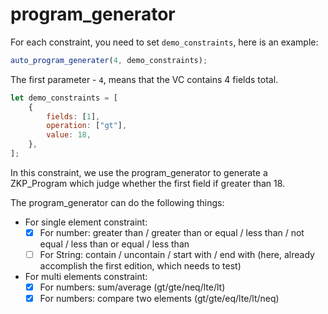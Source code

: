 # program_generator

For each constraint, you need to set `demo_constraints`, here is an example:


```js
auto_program_generater(4, demo_constraints);
```

The first parameter - `4`, means that the VC contains 4 fields total.


```js
let demo_constraints = [
    {
        fields: [1],
        operation: ["gt"],
        value: 18,
    },
];
```

In this constraint, we use the program_generator to generate a ZKP_Program which judge whether the first field if greater than 18.

The program_generator can do the following things:

- For single element constraint:
  - [x] For number: greater than / greater than or equal / less than / not equal / less than or equal / less than
  - [ ] For String: contain / uncontain / start with / end with (here, already accomplish the first edition, which needs to test)  
- For multi elements constraint:
  - [x] For numbers: sum/average (gt/gte/neq/lte/lt)
  - [x] For numbers: compare two elements (gt/gte/eq/lte/lt/neq)